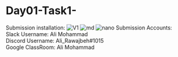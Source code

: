 # Day01-Task1-
Submission installation:
![V1](https://user-images.githubusercontent.com/108058306/175814604-dc7f9f7d-eda9-438d-8237-88ca4edbf5ff.png)
![md](https://user-images.githubusercontent.com/108058306/175814607-73138929-6e8e-4680-9fd8-dc3cc1ca6052.png)
![nano](https://user-images.githubusercontent.com/108058306/175814610-638444dd-7695-488e-8c6e-cd8c4efa36ca.png)
Submission Accounts:<br>
Slack Username: Ali Mohammad<br>
Discord Username: Ali_Rawajbeh#1015<br>
Google ClassRoom: Ali Mohammad
